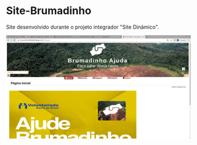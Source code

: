 # Site-Brumadinho
Site desenvolvido durante o projeto integrador "Site Dinâmico".

<p align="center">
<img src="CapturaSite.png">
</p>
